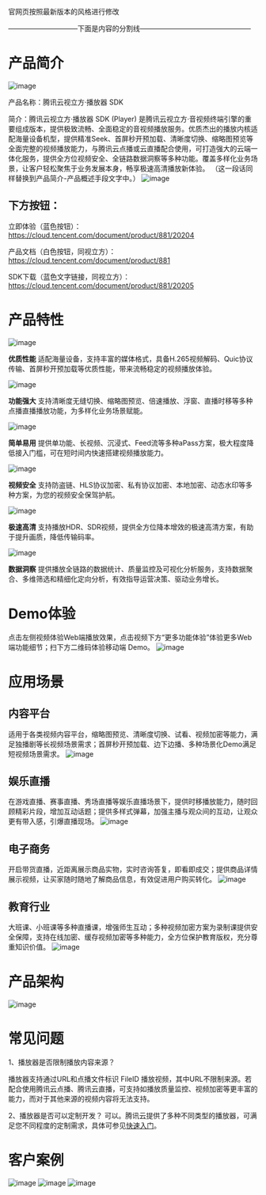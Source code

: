 官网页按照最新版本的风格进行修改

——————————下面是内容的分割线————————————————

# 产品简介

![image](https://user-images.githubusercontent.com/88317062/144960488-d37359c2-bee4-4ce5-b0a1-e2a3a7de4928.png)

产品名称：腾讯云视立方·播放器 SDK 

简介：腾讯云视立方·播放器 SDK (Player) 是腾讯云视立方·音视频终端引擎的重要组成版本，提供极致流畅、全面稳定的音视频播放服务。优质杰出的播放内核适配海量设备机型，提供精准Seek、首屏秒开预加载、清晰度切换、缩略图预览等全面完整的视频播放能力，与腾讯云点播或云直播配合使用，可打造强大的云端一体化服务，提供全方位视频安全、全链路数据洞察等多种功能。覆盖多样化业务场景，让客户轻松聚焦于业务发展本身，畅享极速高清播放新体验。
（这一段话同样替换到产品简介-产品概述手段文字中。）
![image](https://user-images.githubusercontent.com/88317062/141046851-b033542b-8664-4ec6-a110-2cfe80117a4b.png)

## 下方按钮：
立即体验（蓝色按钮）：https://cloud.tencent.com/document/product/881/20204

产品文档（白色按钮，同视立方）：https://cloud.tencent.com/document/product/881

SDK下载（蓝色文字链接，同视立方）：https://cloud.tencent.com/document/product/881/20205


# 产品特性

![image](https://user-images.githubusercontent.com/88317062/145804674-6d43521e-c3dd-49b9-87f9-285cfa03208a.png)

**优质性能**  适配海量设备，支持丰富的媒体格式，具备H.265视频解码、Quic协议传输、首屏秒开预加载等优质性能，带来流畅稳定的视频播放体验。


![image](https://user-images.githubusercontent.com/88317062/145804912-79038218-e105-4ca3-bc37-16f206befe6b.png)

**功能强大**  支持清晰度无缝切换、缩略图预览、倍速播放、浮窗、直播时移等多种点播直播播放功能，为多样化业务场景赋能。


![image](https://user-images.githubusercontent.com/88317062/145805461-5fbcd84e-145c-4c86-bd3a-a54fffa13bfa.png)

**简单易用**  提供单功能、长视频、沉浸式、Feed流等多种aPass方案，极大程度降低接入门槛，可在短时间内快速搭建视频播放能力。

![image](https://user-images.githubusercontent.com/88317062/145804815-4cc409ee-eeaa-43da-a1df-8a056cd41ee8.png)

**视频安全**  支持防盗链、HLS协议加密、私有协议加密、本地加密、动态水印等多种方案，为您的视频安全保驾护航。

![image](https://user-images.githubusercontent.com/88317062/145808417-cb957859-c222-4a71-8aab-42b4961fb59c.png)

**极速高清**  支持播放HDR、SDR视频，提供全方位降本增效的极速高清方案，有助于提升画质，降低传输码率。


![image](https://user-images.githubusercontent.com/88317062/145804786-c4c55eeb-291e-4a17-849d-37cddaeff086.png)

**数据洞察**  提供播放全链路的数据统计、质量监控及可视化分析服务，支持数据聚合、多维筛选和精细化定向分析，有效指导运营决策、驱动业务增长。





# Demo体验
点击左侧视频体验Web端播放效果，点击视频下方“更多功能体验”体验更多Web端功能细节；扫下方二维码体验移动端 Demo。
![image](https://user-images.githubusercontent.com/88317062/140859138-971f2dc9-f4b9-45a6-9fb5-fd62e09e081e.png)

# 应用场景
## 内容平台
适用于各类视频内容平台，缩略图预览、清晰度切换、试看、视频加密等能力，满足独播剧等长视频场景需求；首屏秒开预加载、边下边播、多种场景化Demo满足短视频场景需求。
![image](https://user-images.githubusercontent.com/88317062/140917688-2c28000d-7054-420b-8753-6e6f254bac17.png)

## 娱乐直播
在游戏直播、赛事直播、秀场直播等娱乐直播场景下，提供时移播放能力，随时回顾精彩片段，增加互动话题；提供多样式弹幕，加强主播与观众间的互动，让观众更有带入感，引爆直播现场。
![image](https://user-images.githubusercontent.com/88317062/140900003-ede16bef-7bcd-451f-be2d-307c8c3f42c9.png)


## 电子商务
开启带货直播，近距离展示商品实物，实时咨询答复，即看即成交；提供商品详情展示视频，让买家随时随地了解商品信息，有效促进用户购买转化。
![image](https://user-images.githubusercontent.com/88317062/140917805-566b19b0-a002-4395-b638-b92b01ef751a.png)


## 教育行业
大班课、小班课等多种直播课，增强师生互动；多种视频加密方案为录制课提供安全保障，支持在线加密、缓存视频加密等多种能力，全方位保护教育版权，充分尊重知识价值。
![image](https://user-images.githubusercontent.com/88317062/140917886-0b7a33e3-b214-4671-87be-57d70804c75b.png)





# 产品架构
![image](https://user-images.githubusercontent.com/88317062/145808739-52aee076-7367-44bb-b05b-559954c8a820.png)


# 常见问题

1、播放器是否限制播放内容来源？

播放器支持通过URL和点播文件标识 FileID 播放视频，其中URL不限制来源。若配合使用腾讯云点播、腾讯云直播，可支持如播放质量监控、视频加密等更丰富的能力，而对于其他来源的视频内容将无法支持。

2、播放器是否可以定制开发？
可以。腾讯云提供了多种不同类型的播放器，可满足您不同程度的定制需求，具体可参见[快速入门](https://cloud.tencent.com/document/product/881/20195)。





# 客户案例
![image](https://user-images.githubusercontent.com/88317062/146138172-0ac58a8a-8c51-47d8-bdcb-c433e7df4cec.png)
![image](https://user-images.githubusercontent.com/88317062/146138191-1a2ff6bd-23a1-4547-bb87-1b99a20d25f8.png)
![image](https://user-images.githubusercontent.com/88317062/146138216-3bce052a-1231-4e30-850c-b900c274552f.png)



